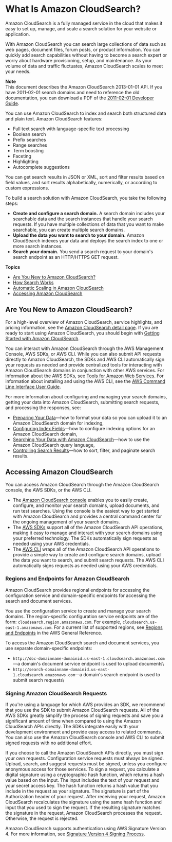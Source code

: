 # What Is Amazon CloudSearch?<a name="what-is-cloudsearch"></a>

Amazon CloudSearch is a fully managed service in the cloud that makes it easy to set up, manage, and scale a search solution for your website or application\.

 With Amazon CloudSearch you can search large collections of data such as web pages, document files, forum posts, or product information\. You can quickly add search capabilities without having to become a search expert or worry about hardware provisioning, setup, and maintenance\. As your volume of data and traffic fluctuates, Amazon CloudSearch scales to meet your needs\. 

**Note**  
This document describes the Amazon CloudSearch 2013\-01\-01 API\. If you have 2011\-02\-01 search domains and need to reference the old documentation, you can download a PDF of the [2011\-02\-01 Developer Guide](https://s3.amazonaws.com/awsdocs/cloudsearch/2011-02-01/cloudsearch-dg-2011-02-01.pdf)\. 

You can use Amazon CloudSearch to index and search both structured data and plain text\. Amazon CloudSearch features:
+ Full text search with language\-specific text processing
+ Boolean search
+ Prefix searches
+ Range searches
+ Term boosting
+ Faceting
+ Highlighting
+ Autocomplete suggestions

You can get search results in JSON or XML, sort and filter results based on field values, and sort results alphabetically, numerically, or according to custom expressions\. 

 To build a search solution with Amazon CloudSearch, you take the following steps:
+ **Create and configure a search domain\.** A search domain includes your searchable data and the search instances that handle your search requests\. If you have multiple collections of data that you want to make searchable, you can create multiple search domains\.
+ **Upload the data you want to search to your domain\.** Amazon CloudSearch indexes your data and deploys the search index to one or more search instances\. 
+ **Search your domain\.** You send a search request to your domain's search endpoint as an HTTP/HTTPS GET request\. 

**Topics**
+ [Are You New to Amazon CloudSearch?](#new-to-cloudsearch)
+ [How Search Works](how-search-works.md)
+ [Automatic Scaling in Amazon CloudSearch](concepts-scaling.md)
+ [Accessing Amazon CloudSearch](#accessing-cloudsearch)

## Are You New to Amazon CloudSearch?<a name="new-to-cloudsearch"></a>

For a high\-level overview of Amazon CloudSearch, service highlights, and pricing information, see the [Amazon CloudSearch detail page](http://aws.amazon.com/cloudsearch/)\. If you are ready to start using Amazon CloudSearch, you should begin with [Getting Started with Amazon CloudSearch](getting-started.md)\. 

You can interact with Amazon CloudSearch through the AWS Management Console, AWS SDKs, or AWS CLI\. While you can also submit API requests directly to Amazon CloudSearch, the SDKs and AWS CLI automatically sign your requests as needed and provide centralized tools for interacting with Amazon CloudSearch domains in conjunction with other AWS services\. For information about the AWS SDKs, see [Tools for Amazon Web Services](http://aws.amazon.com/tools/)\. For information about installing and using the AWS CLI, see the [AWS Command Line Interface User Guide](https://docs.aws.amazon.com/cli/latest/userguide/)\. 

For more information about configuring and managing your search domains, getting your data into Amazon CloudSearch, submitting search requests, and processing the responses, see: 
+ [Preparing Your Data](preparing-data.md)—how to format your data so you can upload it to an Amazon CloudSearch domain for indexing\,
+ [Configuring Index Fields](configuring-index-fields.md)—how to configure indexing options for an Amazon CloudSearch domain\,
+ [Searching Your Data with Amazon CloudSearch](searching.md)—how to use the Amazon CloudSearch query language\,
+ [Controlling Search Results](controlling-search-results.md)—how to sort, filter, and paginate search results\.

## Accessing Amazon CloudSearch<a name="accessing-cloudsearch"></a>

You can access Amazon CloudSearch through the Amazon CloudSearch console, the AWS SDKs, or the AWS CLI\. 
+ The [Amazon CloudSearch console](https://console.aws.amazon.com/cloudsearch/home?region=us-west-2) enables you to easily create, configure, and monitor your search domains, upload documents, and run test searches\. Using the console is the easiest way to get started with Amazon CloudSearch and provides a central command center for the ongoing management of your search domains\. 
+ The [AWS SDKs](http://aws.amazon.com/code) support all of the Amazon CloudSearch API operations, making it easy to manage and interact with your search domains using your preferred technology\. The SDKs automatically sign requests as needed using your AWS credentials\.
+ The [AWS CLI](https://docs.aws.amazon.com/cli/latest/userguide/) wraps all of the Amazon CloudSearch API operations to provide a simple way to create and configure search domains, upload the data you want to search, and submit search requests\. The AWS CLI automatically signs requests as needed using your AWS credentials\. 

### Regions and Endpoints for Amazon CloudSearch<a name="endpoints"></a>

 Amazon CloudSearch provides regional endpoints for accessing the configuration service and domain\-specific endpoints for accessing the search and document services\. 

You use the configuration service to create and manage your search domains\. The region\-specific configuration service endpoints are of the form: `cloudsearch.region.amazonaws.com`\. For example, `cloudsearch.us-east-1.amazonaws.com`\. For a current list of supported regions, see [Regions and Endpoints](https://docs.aws.amazon.com/general/latest/gr/rande.html#cloudsearch_region) in the AWS General Reference\.

 To access the Amazon CloudSearch search and document services, you use separate domain\-specific endpoints:
+ `http://doc-domainname-domainid.us-east-1.cloudsearch.amazonaws.com`—a domain's document service endpoint is used to upload documents\
+ `http://search-domainname-domainid.us-east-1.cloudsearch.amazonaws.com`—a domain's search endpoint is used to submit search requests\

### Signing Amazon CloudSearch Requests<a name="signing-requests"></a>

If you're using a language for which AWS provides an SDK, we recommend that you use the SDK to submit Amazon CloudSearch requests\. All of the AWS SDKs greatly simplify the process of signing requests and save you a significant amount of time when compared to using the Amazon CloudSearch APIs directly\. The SDKs integrate easily with your development environment and provide easy access to related commands\. You can also use the Amazon CloudSearch console and AWS CLI to submit signed requests with no additional effort\.

If you choose to call the Amazon CloudSearch APIs directly, you must sign your own requests\. Configuration service requests must always be signed\. Upload, search, and suggest requests must be signed, unless you configure anonymous access for those services\. To sign a request, you calculate a digital signature using a cryptographic hash function, which returns a hash value based on the input\. The input includes the text of your request and your secret access key\. The hash function returns a hash value that you include in the request as your signature\. The signature is part of the Authorization header of your request\. After receiving your request, Amazon CloudSearch recalculates the signature using the same hash function and input that you used to sign the request\. If the resulting signature matches the signature in the request, Amazon CloudSearch processes the request\. Otherwise, the request is rejected\.

Amazon CloudSearch supports authentication using AWS Signature Version 4\. For more information, see [Signature Version 4 Signing Process](https://docs.aws.amazon.com/general/latest/gr/signature-version-4.html)\.
